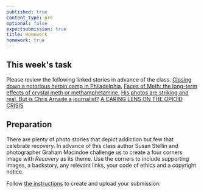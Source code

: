 ```yaml
---
published: true
content_type: pre
optional: false
expectsubmission: true
title: Homework
homework: true
---
```

## This week's task

Please review the following linked stories in advance of the class.
[Closing down a notorious heroin camp in Philadelphia.](https://www.theatlantic.com/photo/2017/08/closing-down-a-notorious-heroin-camp-in-philadelphia/536232/)
[Faces of Meth: the long-term effects of crystal meth or methamphetamine.](http://www.telegraph.co.uk/news/health/pictures/6454944/Faces-of-Meth-the-long-term-effects-of-crystal-meth-or-methamphetamine.html)
[His photos are striking and real. But is Chris Arnade a journalist?](http://www.cjr.org/the_feature/chris_arnade_journalism_photography_photojournalism.php)
[A CARING LENS ON THE OPIOID CRISIS](http://time.com/jeffrey-stockbridge-kensington-philadelphia-photographs/)



## Preparation

There are plenty of photo stories that depict addiction but few that celebrate recovery. In advance of this class author Susan Stellin and photographer Graham Macindoe challenge us to create a four corners image with _Recovery_ as its theme. Use the corners to include supporting images, a backstory, any relevant links, your code of ethics and a copyright notice.

Follow [the instructions](/class/fourcorners.md) to create and upload your submission.

